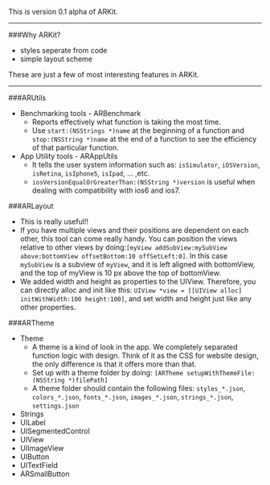 This is version 0.1 alpha of ARKit. 

---

###Why ARKit?

* styles seperate from code
* simple layout scheme

These are just a few of most interesting features in ARKit.

---

###ARUtils

* Benchmarking tools - ARBenchmark
  * Reports effectively what function is taking the most time.
  * Use `start:(NSStrings *)name` at the beginning of a function and `stop:(NSString *)name` at the end of a function to see the efficiency of that particular function.
* App Utility tools - ARAppUtils
  * It tells the user system information such as: `isSimulator`, `iOSVersion`, `isRetina`, `isIphone5`, `isIpad`, ... ,etc.
  * `iosVersionEqualOrGreaterThan:(NSString *)version` is useful when dealing with compatibility with ios6 and ios7. 

###ARLayout
  * This is really useful!!
  * If you have multiple views and their positions are dependent on each other, this tool can come really handy. You can position the views relative to other views by doing:`[myView addSubView:mySubView above:bottomView offsetBottom:10 offSetLeft:0]`. In this case `mySubView` is a subview of `myView`, and it is left aligned with bottomView, and the top of myView is 10 px above the top of bottomView.
  * We added width and height as properties to the UIView. Therefore, you can directly alloc and init like this: `UIView *view = [[UIView alloc] initWithWidth:100 height:100]`, and set width and height just like any other properties.

###ARTheme
* Theme
  * A theme is a kind of look in the app. We completely separated function logic with design. Think of it as the CSS for website design, the only difference is that it offers more than that.
  * Set up with a theme folder by doing: `[ARTheme setupWithThemeFile:(NSString *)filePath]`
  * A theme folder should contain the following files: `styles_*.json`, `colors_*.json`, `fonts_*.json`, `images_*.json`, `strings_*.json`, `settings.json`
* Strings
* UILabel
* UISegmentedControl
* UIView
* UIImageView
* UIButton
* UITextField
* ARSmallButton



